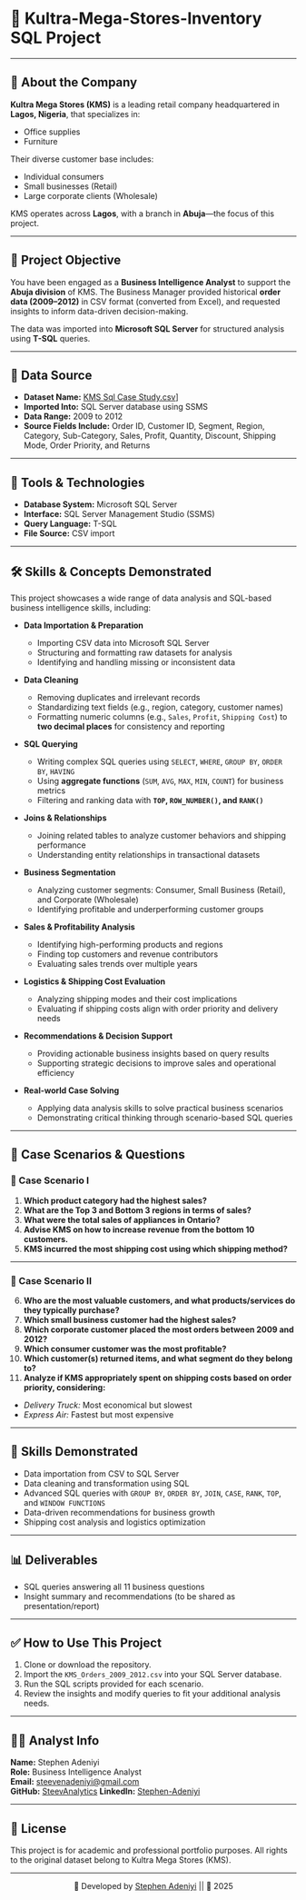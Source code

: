 # 🧠 Kultra-Mega-Stores-Inventory SQL Project


---

## 🏢 About the Company

**Kultra Mega Stores (KMS)** is a leading retail company headquartered in **Lagos, Nigeria**, that specializes in:
- Office supplies
- Furniture

Their diverse customer base includes:
- Individual consumers
- Small businesses (Retail)
- Large corporate clients (Wholesale)

KMS operates across **Lagos**, with a branch in **Abuja**—the focus of this project.

---

## 🎯 Project Objective

You have been engaged as a **Business Intelligence Analyst** to support the **Abuja division** of KMS. The Business Manager provided historical **order data (2009–2012)** in CSV format (converted from Excel), and requested insights to inform data-driven decision-making.

The data was imported into **Microsoft SQL Server** for structured analysis using **T-SQL** queries.

---

## 📂 Data Source

- **Dataset Name:** [KMS Sql Case Study.csv](https://github.com/SteevAnalytics/Kultra-Mega-Stores-Inventory/blob/b0b13f7830c1841d3c609ec1775e1fbbb2e3a018/KMS%20Sql%20Case%20Study.csv)]
- **Imported Into:** SQL Server database using SSMS
- **Data Range:** 2009 to 2012
- **Source Fields Include:** Order ID, Customer ID, Segment, Region, Category, Sub-Category, Sales, Profit, Quantity, Discount, Shipping Mode, Order Priority, and Returns

---

## 🧪 Tools & Technologies

- **Database System:** Microsoft SQL Server
- **Interface:** SQL Server Management Studio (SSMS)
- **Query Language:** T-SQL
- **File Source:** CSV import
  
---

## 🛠️ Skills & Concepts Demonstrated

This project showcases a wide range of data analysis and SQL-based business intelligence skills, including:

- **Data Importation & Preparation**
  - Importing CSV data into Microsoft SQL Server
  - Structuring and formatting raw datasets for analysis
  - Identifying and handling missing or inconsistent data

- **Data Cleaning**
  - Removing duplicates and irrelevant records
  - Standardizing text fields (e.g., region, category, customer names)
  - Formatting numeric columns (e.g., `Sales`, `Profit`, `Shipping Cost`) to **two decimal places** for consistency and reporting

- **SQL Querying**
  - Writing complex SQL queries using `SELECT`, `WHERE`, `GROUP BY`, `ORDER BY`, `HAVING`
  - Using **aggregate functions** (`SUM`, `AVG`, `MAX`, `MIN`, `COUNT`) for business metrics
  - Filtering and ranking data with **`TOP`, `ROW_NUMBER()`, and `RANK()`**

- **Joins & Relationships**
  - Joining related tables to analyze customer behaviors and shipping performance
  - Understanding entity relationships in transactional datasets

- **Business Segmentation**
  - Analyzing customer segments: Consumer, Small Business (Retail), and Corporate (Wholesale)
  - Identifying profitable and underperforming customer groups

- **Sales & Profitability Analysis**
  - Identifying high-performing products and regions
  - Finding top customers and revenue contributors
  - Evaluating sales trends over multiple years

- **Logistics & Shipping Cost Evaluation**
  - Analyzing shipping modes and their cost implications
  - Evaluating if shipping costs align with order priority and delivery needs

- **Recommendations & Decision Support**
  - Providing actionable business insights based on query results
  - Supporting strategic decisions to improve sales and operational efficiency

- **Real-world Case Solving**
  - Applying data analysis skills to solve practical business scenarios
  - Demonstrating critical thinking through scenario-based SQL queries


---

## 🧩 Case Scenarios & Questions

### 📁 Case Scenario I

1. **Which product category had the highest sales?**
2. **What are the Top 3 and Bottom 3 regions in terms of sales?**
3. **What were the total sales of appliances in Ontario?**
4. **Advise KMS on how to increase revenue from the bottom 10 customers.**
5. **KMS incurred the most shipping cost using which shipping method?**

---

### 📁 Case Scenario II

6. **Who are the most valuable customers, and what products/services do they typically purchase?**
7. **Which small business customer had the highest sales?**
8. **Which corporate customer placed the most orders between 2009 and 2012?**
9. **Which consumer customer was the most profitable?**
10. **Which customer(s) returned items, and what segment do they belong to?**
11. **Analyze if KMS appropriately spent on shipping costs based on order priority, considering:**
   - *Delivery Truck:* Most economical but slowest
   - *Express Air:* Fastest but most expensive

---

## 🧠 Skills Demonstrated

- Data importation from CSV to SQL Server
- Data cleaning and transformation using SQL
- Advanced SQL queries with `GROUP BY`, `ORDER BY`, `JOIN`, `CASE`, `RANK`, `TOP`, and `WINDOW FUNCTIONS`
- Data-driven recommendations for business growth
- Shipping cost analysis and logistics optimization

---

## 📊 Deliverables

- SQL queries answering all 11 business questions
- Insight summary and recommendations (to be shared as presentation/report)

---

## ✅ How to Use This Project

1. Clone or download the repository.
2. Import the `KMS_Orders_2009_2012.csv` into your SQL Server database.
3. Run the SQL scripts provided for each scenario.
4. Review the insights and modify queries to fit your additional analysis needs.

---

## 👨‍💼 Analyst Info

**Name:** Stephen Adeniyi  
**Role:** Business Intelligence Analyst  
**Email:** steevenadeniyi@gmail.com  
**GitHub:** [SteevAnalytics](https://github.com/SteevAnalytics)
**LinkedIn:** [Stephen-Adeniyi](https://www.linkedin.com/in/stephen-adeniyi-194b2a353/)


---

## 📌 License

This project is for academic and professional portfolio purposes. All rights to the original dataset belong to Kultra Mega Stores (KMS).

---

<div align="center">

💼 Developed by [Stephen Adeniyi](https://github.com/SteevAnalytics/) || 📅 2025

